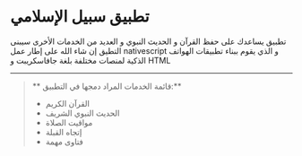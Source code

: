 تطبيق سبيل الإسلامي
===============
تطبيق يساعدك على حفظ القرآن و الحديث النبوي و العديد من الخدمات الأخرى
سيبنى التطيق إن شاء الله على إطار عمل nativescript و الذي يقوم ببناء تطبيقات الهواتف الذكية لمنصات مختلفة بلغة جافاسكريبت و HTML 

----------

> ** قائمة الخدمات المراد دمجها في التطبيق:**
> - القرآن الكريم
> - الحديث النبوي الشريف
> - مواقيت الصلاة
> - إتجاه القبلة
> - فتاوى مهمة 
